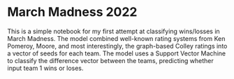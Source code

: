 # March Madness 2022

This is a simple notebook for my first attempt at classifying wins/losses in March Madness. The model combined well-known rating systems from Ken Pomeroy, Moore, and most interestingly, the graph-based Colley ratings into a vector of seeds for each team. The model uses a Support Vector Machine to classify the difference vector between the teams, predicting whether input team 1 wins or loses.